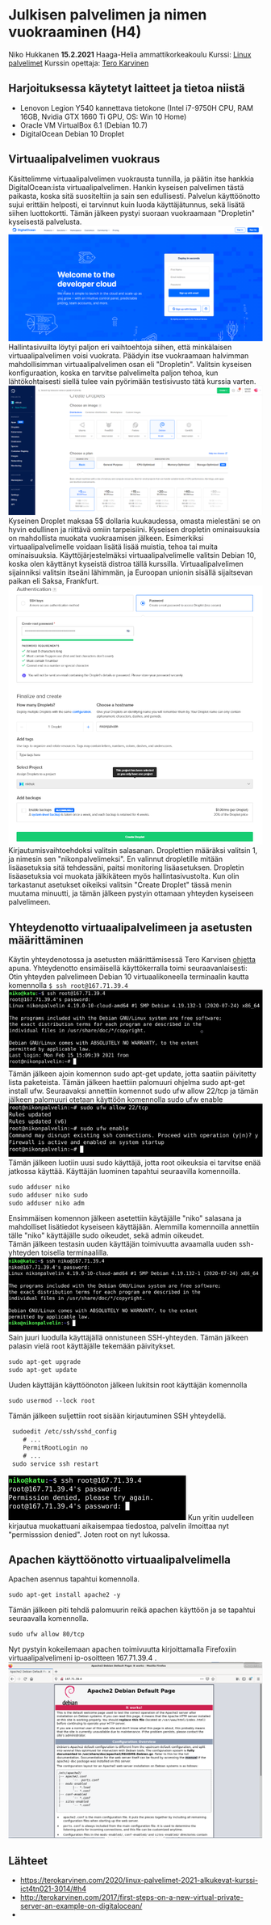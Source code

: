 
# Julkisen palvelimen ja nimen vuokraaminen (H4)

  

Niko Hukkanen **15.2.2021**
Haaga-Helia ammattikorkeakoulu
Kurssi: [Linux palvelimet](https://terokarvinen.com/2020/linux-palvelimet-2021-alkukevat-kurssi-ict4tn021-3014/)
Kurssin opettaja: [Tero Karvinen](https://terokarvinen.com/)

## Harjoituksessa käytetyt laitteet ja tietoa niistä
- Lenovon Legion Y540 kannettava tietokone (Intel i7-9750H CPU, RAM 16GB, Nvidia GTX 1660 Ti GPU, OS: Win 10 Home)
- Oracle VM VirtualBox 6.1 (Debian 10.7)
- DigitalOcean Debian 10 Droplet
## Virtuaalipalvelimen vuokraus
Käsittelimme virtuaalipalvelimen vuokrausta tunnilla, ja päätin itse hankkia DigitalOcean:ista virtuaalipalvelimen. Hankin kyseisen palvelimen tästä paikasta, koska sitä suositeltiin ja sain sen edullisesti.
Palvelun käyttöönotto sujui erittäin helposti, ei tarvinnut kuin luoda käyttäjätunnus, sekä lisätä siihen luottokortti. Tämän jälkeen pystyi suoraan vuokraamaan "Dropletin" kyseisestä palvelusta.
![digitalocean](https://github.com/nikhuk/linuxpalvelimet/blob/main/assets/h4/digitalocean.PNG?raw=true)
Hallintasivuilta löytyi paljon eri vaihtoehtoja siihen, että minkälaisen virtuaalipalvelimen voisi vuokrata. Päädyin itse vuokraamaan halvimman mahdollisimman virtuaalipalvelimen osan eli "Dropletin". Valitsin kyseisen konfiguraation, koska en tarvitse palvelimelta paljon tehoa, kun lähtökohtaisesti siellä tulee vain pyörimään testisivusto tätä kurssia varten.
![droplet](https://github.com/nikhuk/linuxpalvelimet/blob/main/assets/h4/droplet.PNG?raw=true)
Kyseinen Droplet maksaa 5$ dollaria kuukaudessa, omasta mielestäni se on hyvin edullinen ja riittävä omiin tarpeisiini. Kyseisen dropletin ominaisuuksia on mahdollista muokata vuokraamisen jälkeen. Esimerkiksi virtuaalipalvelimelle voidaan lisätä lisää muistia, tehoa tai muita ominaisuuksia.
Käyttöjärjestelmäksi virtuaalipalvelimelle valitsin Debian 10, koska olen käyttänyt kyseistä distroa tällä kurssilla.
Virtuaalipalvelimen sijainniksi valitsin itseäni lähimmän, ja Euroopan unionin sisällä sijaitsevan paikan eli Saksa, Frankfurt.
![droplet2](https://github.com/nikhuk/linuxpalvelimet/blob/main/assets/h4/droplet2.PNG?raw=true)
Kirjautumisvaihtoehdoksi valitsin salasanan. Droplettien määräksi valitsin 1, ja nimesin sen "nikonpalvelimeksi". En valinnut dropletille mitään lisäasetuksia sitä tehdessäni, paitsi monitoring lisäasetuksen. Dropletin lisäasetuksia voi muokata jälkikäteen myös hallintasivustolta.
Kun olin tarkastanut asetukset oikeiksi valitsin "Create Droplet" tässä menin muutama minuutti, ja tämän jälkeen pystyin ottamaan yhteyden kyseiseen palvelimeen.
## Yhteydenotto virtuaalipalvelimeen ja asetusten määrittäminen
Käytin yhteydenotossa ja asetusten määrittämisessä Tero Karvisen [ohjetta](http://terokarvinen.com/2017/first-steps-on-a-new-virtual-private-server-an-example-on-digitalocean/) apuna.
Yhteydenotto ensimäisellä käyttökerralla toimi seuraavanlaisesti:
Otin yhteyden palvelimeen Debian 10 virtuaalikoneella terminaalin kautta komennolla `$ ssh root@167.71.39.4`
![ssh](https://github.com/nikhuk/linuxpalvelimet/blob/main/assets/h4/ssh%20yhteys.PNG?raw=true)
Tämän jälkeen ajoin komennon sudo apt-get update, jotta saatiin päivitetty lista paketeista. Tämän jälkeen haettiin palomuuri ohjelma sudo apt-get install ufw.
Seuraavaksi annettiin komennot sudo ufw allow 22/tcp ja tämän jälkeen palomuuri otetaan käyttöön komennolla sudo ufw enable
![palomuuri](https://github.com/nikhuk/linuxpalvelimet/blob/main/assets/h4/palomuuri.PNG?raw=true)
Tämän jälkeen luotiin uusi sudo käyttäjä, jotta root oikeuksia ei tarvitse enää jatkossa käyttää.
Käyttäjän luominen tapahtui seuraavilla komennoilla.

    sudo adduser niko
    sudo adduser niko sudo
    sudo adduser niko adm
Ensimmäisen komennon jälkeen asetettiin käytäjälle "niko" salasana ja mahdolliset lisätiedot kyseiseen käyttäjään.
Alemmilla komennoilla annettiin tälle "niko" käyttäjälle sudo oikeudet, sekä admin oikeudet.  
Tämän jälkeen testasin uuden käyttäjän toimivuutta avaamalla uuden ssh-yhteyden toisella terminaalilla.
   ![uusikauttaja](https://github.com/nikhuk/linuxpalvelimet/blob/main/assets/h4/uusikauttaja.PNG?raw=true)
Sain juuri luodulla käyttäjällä onnistuneen SSH-yhteyden.
Tämän jälkeen palasin vielä root käyttäjälle tekemään päivitykset.

    sudo apt-get upgrade
    sudo apt-get update

Uuden käyttäjän käyttöönoton jälkeen lukitsin root käyttäjän komennolla

    sudo usermod --lock root
Tämän jälkeen suljettiin root sisään kirjautuminen SSH yhteydellä.

     sudoedit /etc/ssh/sshd_config
        # ...
        PermitRootLogin no
        # ...
     sudo service ssh restart
![rootdisabled](https://github.com/nikhuk/linuxpalvelimet/blob/main/assets/h4/rootdisabled.PNG?raw=true)
Kun yritin uudelleen kirjautua muokattuani aikaisempaa tiedostoa, palvelin ilmoittaa nyt "permisssion denied". Joten root on nyt lukossa.

## Apachen käyttöönotto virtuaalipalvelimella
Apachen asennus tapahtui komennolla.

    sudo apt-get install apache2 -y
 Tämän jälkeen piti tehdä palomuurin reikä apachen käyttöön ja se tapahtui seuraavalla komennolla.

    sudo ufw allow 80/tcp
  Nyt pystyin kokeilemaan apachen toimivuutta kirjoittamalla Firefoxiin virtuaalipalvelimeni ip-osoitteen 167.71.39.4 . 
  ![works](https://github.com/nikhuk/linuxpalvelimet/blob/main/assets/h4/apacheworks.PNG?raw=true)


## Lähteet

 - https://terokarvinen.com/2020/linux-palvelimet-2021-alkukevat-kurssi-ict4tn021-3014/#h4
 - http://terokarvinen.com/2017/first-steps-on-a-new-virtual-private-server-an-example-on-digitalocean/
 - 